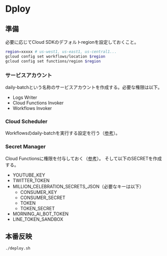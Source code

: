 # Dploy
## 準備
必要に応じてCloud SDKのデフォルトregionを設定しておくこと。

```bash
region=xxxxx # us-west1, us-east1, us-central1...
gcloud config set workflows/location $region
gcloud config set functions/region $region
```
### サービスアカウント
daily-batchという名称のサービスアカウントを作成する。必要な権限は以下。

* Logs Writer
* Cloud Functions Invoker
* Workflows Invoker

### Cloud Scheduler
Workflowsのdaily-batchを実行する設定を行う（[参考](https://cloud.google.com/workflows/docs/schedule-workflow)）。

### Secret Manager
Cloud Functionsに権限を付与しておく（[参考](https://cloud.google.com/functions/docs/configuring/secrets)）。
そして以下のSECRETを作成する。

* YOUTUBE\_KEY
* TWITTER\_TOKEN
* MILLION\_CELEBRATION\_SECRETS\_JSON（必要なキーは以下）
  * CONSUMER\_KEY
  * CONSUMER\_SECRET
  * TOKEN
  * TOKEN\_SECRET
* MORNING\_AI\_BOT\_TOKEN
* LINE\_TOKEN\_SANDBOX

## 本番反映
```bash
./deploy.sh
```
